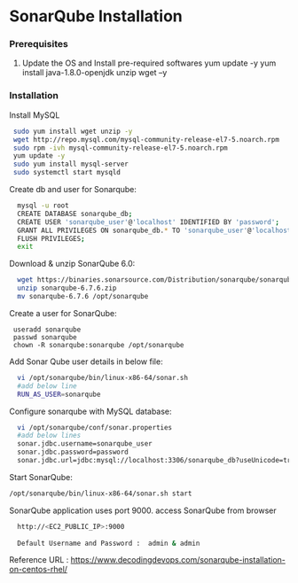# SonarQube Installation

### Prerequisites
1. Update the OS and Install pre-required softwares
   yum update -y
   yum install java-1.8.0-openjdk unzip wget –y

### Installation

Install MySQL 

 ```sh
  sudo yum install wget unzip -y
  wget http://repo.mysql.com/mysql-community-release-el7-5.noarch.rpm
  sudo rpm -ivh mysql-community-release-el7-5.noarch.rpm
  yum update -y
  sudo yum install mysql-server
  sudo systemctl start mysqld
 ```

Create db and user for Sonarqube:
```sh
  mysql -u root
  CREATE DATABASE sonarqube_db;
  CREATE USER 'sonarqube_user'@'localhost' IDENTIFIED BY 'password';
  GRANT ALL PRIVILEGES ON sonarqube_db.* TO 'sonarqube_user'@'localhost' IDENTIFIED BY 'password';
  FLUSH PRIVILEGES;
  exit
```
Download & unzip SonarQube 6.0:
```sh
  wget https://binaries.sonarsource.com/Distribution/sonarqube/sonarqube-6.7.6.zip
  unzip sonarqube-6.7.6.zip
  mv sonarqube-6.7.6 /opt/sonarqube
```

Create a user for SonarQube:
```
 useradd sonarqube
 passwd sonarqube
 chown -R sonarqube:sonarqube /opt/sonarqube
```

Add Sonar Qube user details in below file: 
```sh
  vi /opt/sonarqube/bin/linux-x86-64/sonar.sh
  #add below line
  RUN_AS_USER=sonarqube
```

Configure sonarqube with MySQL database:
```sh
  vi /opt/sonarqube/conf/sonar.properties
  #add below lines
  sonar.jdbc.username=sonarqube_user
  sonar.jdbc.password=password
  sonar.jdbc.url=jdbc:mysql://localhost:3306/sonarqube_db?useUnicode=true&characterEncoding=utf8&rewriteBatchedStatements=true&useConfigs=maxPerformance
```

Start SonarQube:
```sh
/opt/sonarqube/bin/linux-x86-64/sonar.sh start
```

SonarQube application uses port 9000. access SonarQube from browser
```sh
  http://<EC2_PUBLIC_IP>:9000
  
  Default Username and Password :  admin & admin
```


Reference URL : https://www.decodingdevops.com/sonarqube-installation-on-centos-rhel/
